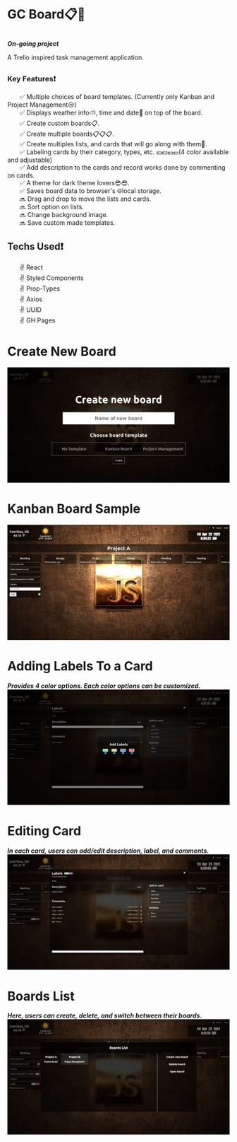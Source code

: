 # GC Board📋📌

##

**_On-going project_**

A Trello inspired task management application.

##

##

### Key Features❗

&nbsp;&nbsp;&nbsp;&nbsp;&nbsp;&nbsp; ✅ Multiple choices of board templates. (Currently only Kanban and Project Management😒)<br/>
&nbsp;&nbsp;&nbsp;&nbsp;&nbsp;&nbsp; ✅ Displays weather info⛅, time and date📅 on top of the board.<br/>
&nbsp;&nbsp;&nbsp;&nbsp;&nbsp;&nbsp; ✅ Create custom boards📋.<br/>
&nbsp;&nbsp;&nbsp;&nbsp;&nbsp;&nbsp; ✅ Create multiple boards📋📋📋.<br/>
&nbsp;&nbsp;&nbsp;&nbsp;&nbsp;&nbsp; ✅ Create multiples lists, and cards that will go along with them🍴.<br/>
&nbsp;&nbsp;&nbsp;&nbsp;&nbsp;&nbsp; ✅ Labeling cards by their category, types, etc. 💴💵💶💷(4 color available and adjustable)<br/>
&nbsp;&nbsp;&nbsp;&nbsp;&nbsp;&nbsp; ✅ Add description to the cards and record works done by commenting on cards.<br/>
&nbsp;&nbsp;&nbsp;&nbsp;&nbsp;&nbsp; ✅ A theme for dark theme lovers😎😎.<br/>
&nbsp;&nbsp;&nbsp;&nbsp;&nbsp;&nbsp; ✅ Saves board data to browser's 🌐local storage.<br/>
&nbsp;&nbsp;&nbsp;&nbsp;&nbsp;&nbsp; 🔜 Drag and drop to move the lists and cards.<br/>
&nbsp;&nbsp;&nbsp;&nbsp;&nbsp;&nbsp; 🔜 Sort option on lists.<br/>
&nbsp;&nbsp;&nbsp;&nbsp;&nbsp;&nbsp; 🔜 Change background image.<br/>
&nbsp;&nbsp;&nbsp;&nbsp;&nbsp;&nbsp; 🔜 Save custom made templates.<br/>

##

##

##

## Techs Used❗

&nbsp;&nbsp;&nbsp;&nbsp;&nbsp;&nbsp; ✌ React<br/>
&nbsp;&nbsp;&nbsp;&nbsp;&nbsp;&nbsp; ✌ Styled Components<br/>
&nbsp;&nbsp;&nbsp;&nbsp;&nbsp;&nbsp; ✌ Prop-Types<br/>
&nbsp;&nbsp;&nbsp;&nbsp;&nbsp;&nbsp; ✌ Axios<br/>
&nbsp;&nbsp;&nbsp;&nbsp;&nbsp;&nbsp; ✌ UUID<br/>
&nbsp;&nbsp;&nbsp;&nbsp;&nbsp;&nbsp; ✌ GH Pages<br/>

##

##

##

##

##

# Create New Board

![screenshot1](./src/assets/screenshots/screenshot1.png)

##

##

##

##

##

# Kanban Board Sample

![screenshot2](./src/assets/screenshots/screenshot2.png)

##

##

##

##

##

# Adding Labels To a Card

**_Provides 4 color options. Each color options can be customized._**
![screenshot3](./src/assets/screenshots/screenshot3.png)

##

##

##

##

##

# Editing Card

**_In each card, users can add/edit description, label, and comments._**
![screenshot4](./src/assets/screenshots/screenshot4.png)

##

##

##

##

##

# Boards List

**_Here, users can create, delete, and switch between their boards._**
![screenshot5](./src/assets/screenshots/screenshot5.png)
